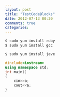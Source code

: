 ```yaml
---
layout: post
title: "TestCodeBlocks"
date: 2012-07-13 00:20
comments: true
categories: 
---
```

``` bash 
$ sudo yum install ruby
$ sudo yum install gcc
```

``` bash install java http://java.com/ test
$ sudo yum install jave
```


``` cpp  install cpp http://java.com/ test
#include<iostream>
using namespace std;
int main()
{
	cin>>a;
	cout<<a;
}
```
